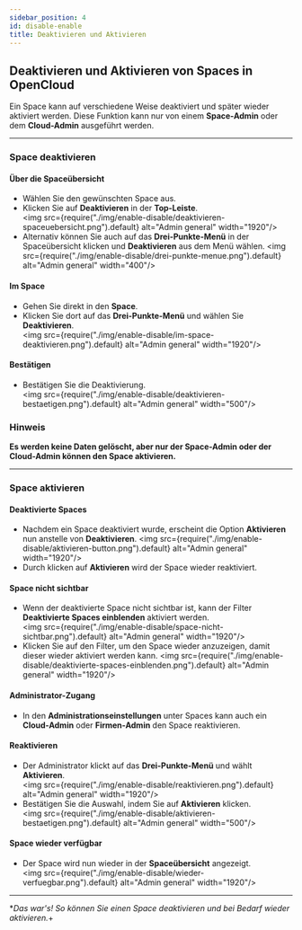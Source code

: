 ```yaml
---
sidebar_position: 4
id: disable-enable
title: Deaktivieren und Aktivieren
---
```


## Deaktivieren und Aktivieren von Spaces in OpenCloud

Ein Space kann auf verschiedene Weise deaktiviert und später wieder aktiviert werden. Diese Funktion kann nur von einem **Space-Admin** oder dem **Cloud-Admin** ausgeführt werden.

---

### Space deaktivieren

#### Über die Spaceübersicht

- Wählen Sie den gewünschten Space aus.
- Klicken Sie auf **Deaktivieren** in der **Top-Leiste**.  
  <img src={require("./img/enable-disable/deaktivieren-spaceuebersicht.png").default} alt="Admin general" width="1920"/>
- Alternativ können Sie auch auf das **Drei-Punkte-Menü** in der Spaceübersicht klicken und **Deaktivieren** aus dem Menü wählen.
  <img src={require("./img/enable-disable/drei-punkte-menue.png").default} alt="Admin general" width="400"/>

#### Im Space

- Gehen Sie direkt in den **Space**.
- Klicken Sie dort auf das **Drei-Punkte-Menü** und wählen Sie **Deaktivieren**.  
  <img src={require("./img/enable-disable/im-space-deaktivieren.png").default} alt="Admin general" width="1920"/>

#### Bestätigen

- Bestätigen Sie die Deaktivierung.  
  <img src={require("./img/enable-disable/deaktivieren-bestaetigen.png").default} alt="Admin general" width="500"/>

### **Hinweis**

**Es werden keine Daten gelöscht, aber nur der Space-Admin oder der Cloud-Admin können den Space aktivieren.**

---

### Space aktivieren

#### Deaktivierte Spaces

- Nachdem ein Space deaktiviert wurde, erscheint die Option **Aktivieren** nun anstelle von **Deaktivieren**.
  <img src={require("./img/enable-disable/aktivieren-button.png").default} alt="Admin general" width="1920"/>
- Durch klicken auf **Aktivieren** wird der Space wieder reaktiviert.

#### Space nicht sichtbar

- Wenn der deaktivierte Space nicht sichtbar ist, kann der Filter **Deaktivierte Spaces einblenden** aktiviert werden.  
  <img src={require("./img/enable-disable/space-nicht-sichtbar.png").default} alt="Admin general" width="1920"/>
- Klicken Sie auf den Filter, um den Space wieder anzuzeigen, damit dieser wieder aktiviert werden kann.
  <img src={require("./img/enable-disable/deaktivierte-spaces-einblenden.png").default} alt="Admin general" width="1920"/>

#### Administrator-Zugang

- In den **Administrationseinstellungen** unter Spaces kann auch ein **Cloud-Admin** oder **Firmen-Admin** den Space reaktivieren.

#### Reaktivieren

- Der Administrator klickt auf das **Drei-Punkte-Menü** und wählt **Aktivieren**.  
  <img src={require("./img/enable-disable/reaktivieren.png").default} alt="Admin general" width="1920"/>
- Bestätigen Sie die Auswahl, indem Sie auf **Aktivieren** klicken.  
  <img src={require("./img/enable-disable/aktivieren-bestaetigen.png").default} alt="Admin general" width="500"/>

#### Space wieder verfügbar

- Der Space wird nun wieder in der **Spaceübersicht** angezeigt.  
  <img src={require("./img/enable-disable/wieder-verfuegbar.png").default} alt="Admin general" width="1920"/>

---

\*_Das war's! So können Sie einen Space deaktivieren und bei Bedarf wieder aktivieren._+
